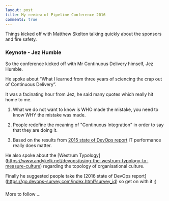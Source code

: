 ```yaml
---
layout: post
title: My review of Pipeline Conference 2016
comments: true
---
```


Things kicked off with Matthew Skelton talking quickly about the sponsors and fire safety.

### Keynote - Jez Humble

So the conference kicked off with Mr Continuous Delivery himself, Jez Humble.

He spoke about “What I learned from three years of sciencing the crap out of Continuous Delivery”.

It was a facinating hour from Jez, he said many quotes which really hit home to me.

1. What we do not want to know is WHO made the mistake, you need to know WHY the mistake was made.

2. People redefine the meaning of "Continuous Integration" in order to say that they are doing it.

3. Based on the results from [2015 state of DevOps report](https://puppetlabs.com/2015-devops-report) IT performance really does matter.

He also spoke about the [Westrum Typology] (https://www.andykelk.net/devops/using-the-westrum-typology-to-measure-culture) regarding the topology of organisational culture.

Finally he suggested people take the [2016 state of DevOps report] (https://go.devops-survey.com/index.html?survey_id) so get on with it ;)


### 

More to follow ... 